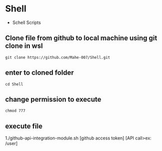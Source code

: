 # Shell

- Schell Scripts

## Clone file from github to local machine using git clone in wsl

`git clone https://github.com/Mahe-007/Shell.git`

## enter to cloned folder

`cd Shell`

## change permission to execute

`chmod 777`

## execute file

1./github-api-integration-module.sh [github access token] [API call>ex: /user]
